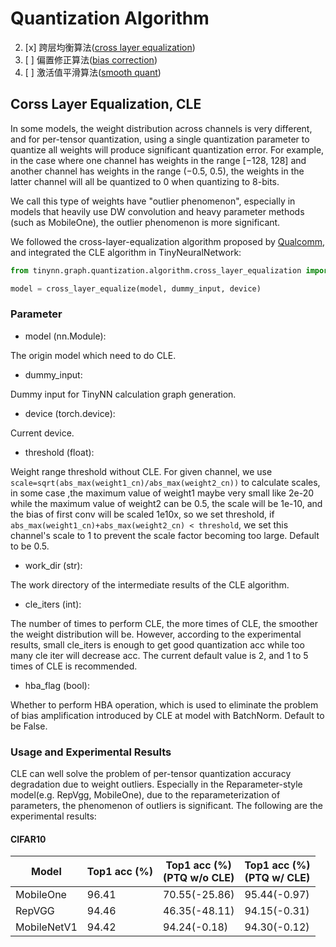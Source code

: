 # Quantization Algorithm
2. [x] 跨层均衡算法([cross layer equalization](https://arxiv.org/abs/1906.04721))
3. [ ] 偏置修正算法([bias correction](https://arxiv.org/abs/1906.04721))
4. [ ] 激活值平滑算法([smooth quant](https://arxiv.org/abs/2211.10438))
## Corss Layer Equalization, CLE

In some models, the weight distribution across channels is very different, and for per-tensor quantization, using a single quantization parameter to quantize all weights will produce significant quantization error.
For example, in the case where one channel has weights in the range [−128, 128] and another channel has weights in the range (−0.5, 0.5),
the weights in the latter channel will all be quantized to 0 when quantizing to 8-bits.

We call this type of weights have "outlier phenomenon", especially in models that heavily use DW convolution and heavy parameter methods (such as MobileOne), the outlier phenomenon is more significant.

We followed the cross-layer-equalization algorithm proposed by [Qualcomm](https://arxiv.org/abs/1906.04721), and integrated the CLE algorithm in TinyNeuralNetwork:
```python
from tinynn.graph.quantization.algorithm.cross_layer_equalization import cross_layer_equalize

model = cross_layer_equalize(model, dummy_input, device)
```

### Parameter
* model (nn.Module):

The origin model which need to do CLE.
* dummy_input:

Dummy input for TinyNN calculation graph generation.
* device (torch.device):

Current device.
* threshold (float):

Weight range threshold without CLE. For given channel, we use ```scale=sqrt(abs_max(weight1_cn)/abs_max(weight2_cn))``` to calculate scales,
in some case ,the maximum value of weight1 maybe very small like 2e-20 while the maximum value of weight2 can be 0.5, the scale will be 1e-10, and the bias of first conv will be scaled 1e10x,
so we set threshold, if ```abs_max(weight1_cn)+abs_max(weight2_cn) < threshold```, we set this channel's scale to 1 to prevent the scale factor becoming too large. Default to be 0.5.

* work_dir (str):

The work directory of the intermediate results of the CLE algorithm.
* cle_iters  (int):

The number of times to perform CLE, the more times of CLE, the smoother the weight distribution will be.
However, according to the experimental results, small cle_iters is enough to get good quantization acc while too many cle iter will decrease acc.
The current default value is 2, and 1 to 5 times of CLE is recommended.
* hba_flag (bool):

Whether to perform HBA operation, which is used to eliminate the problem of bias amplification introduced by CLE at model with BatchNorm. Default to be False.

### Usage and Experimental Results
CLE can well solve the problem of per-tensor quantization accuracy degradation due to weight outliers.
Especially in the Reparameter-style model(e.g. RepVgg, MobileOne), due to the reparameterization of parameters, the phenomenon of outliers is significant.
The following are the experimental results:
#### CIFAR10

| Model       | Top1 acc (%) | Top1 acc (%)<br/>(PTQ w/o CLE) | Top1 acc (%)<br/>(PTQ w/ CLE) |
|-------------|--------------|--------------------------------|-------------------------------|
| MobileOne   | 96.41        | 70.55(-25.86)                  | 95.44(-0.97)                  |
| RepVGG      | 94.46        | 46.35(-48.11)                  | 94.15(-0.31)                  |
| MobileNetV1 | 94.42        | 94.24(-0.18)                   | 94.30(-0.12)                  |
